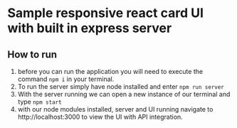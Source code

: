 # Sample responsive react card UI with built in express server

## How to run
1. before you can run the application you will need to execute the command `npm i` in your terminal.
2. To run the server simply have node installed and enter `npm run server`
3. With the server running we can open a new instance of our terminal and type `npm start`
4. with our node modules installed, server and UI running navigate to http://localhost:3000 to view the UI with API integration.
